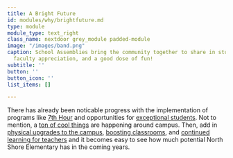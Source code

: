 ```yaml
---
title: A Bright Future
id: modules/why/brightfuture.md
type: module
module_type: text_right
class_name: nextdoor grey_module padded-module
image: "/images/band.png"
caption: School Assemblies bring the community together to share in student successes,
  faculty appreciation, and a good dose of fun!
subtitle: ''
button: ''
button_icon: ''
list_items: []

---
```

There has already been noticable progress with the implementation of programs like [7th Hour](/nse#7<sup>th</sup>Hour) and opportunities for [exceptional students](/nse#ExceptionalStudents). Not to mention, a [ton of cool things](/nse#Highlights) are happening around campus. Then, add in [physical upgrades to the campus](#), [boosting classrooms](#), and [continued learning for teachers](#) and it becomes easy to see how much potential North Shore Elementary has in the coming years.